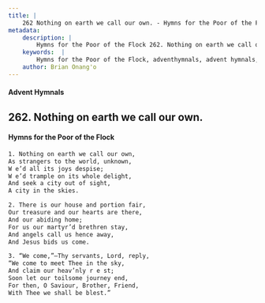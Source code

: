 ```yaml
---
title: |
    262 Nothing on earth we call our own. - Hymns for the Poor of the Flock
metadata:
    description: |
        Hymns for the Poor of the Flock 262. Nothing on earth we call our own.. Nothing on earth we call our own, As strangers to the world, unknown, W e’d all its joys despise; W e’d trample on its whole delight, And seek a city out of sight, A city in the skies. 
    keywords:  |
        Hymns for the Poor of the Flock, adventhymnals, advent hymnals, Nothing on earth we call our own., Nothing on earth we call our own,, 
    author: Brian Onang'o
---
```


#### Advent Hymnals
## 262. Nothing on earth we call our own.
####  Hymns for the Poor of the Flock

```txt
1. Nothing on earth we call our own,
As strangers to the world, unknown,
W e’d all its joys despise;
W e’d trample on its whole delight,
And seek a city out of sight,
A city in the skies.

2. There is our house and portion fair,
Our treasure and our hearts are there,
And our abiding home;
For us our martyr’d brethren stay,
And angels call us hence away,
And Jesus bids us come.

3. “We come,”—Thy servants, Lord, reply, 
“We come to meet Thee in the sky,
And claim our heav’nly r e st;
Soon let our toilsome journey end,
For then, O Saviour, Brother, Friend, 
With Thee we shall be blest.”
```